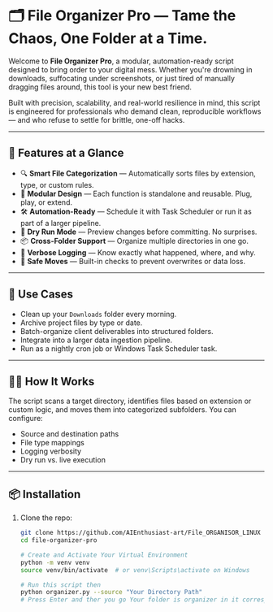 # 🗂️ File Organizer Pro — Tame the Chaos, One Folder at a Time.

Welcome to **File Organizer Pro**, a modular, automation-ready script designed to bring order to your digital mess. Whether you're drowning in downloads, suffocating under screenshots, or just tired of manually dragging files around, this tool is your new best friend.

Built with precision, scalability, and real-world resilience in mind, this script is engineered for professionals who demand clean, reproducible workflows — and who refuse to settle for brittle, one-off hacks.

---

## 🚀 Features at a Glance

- 🔍 **Smart File Categorization** — Automatically sorts files by extension, type, or custom rules.
- 🧱 **Modular Design** — Each function is standalone and reusable. Plug, play, or extend.
- 🛠️ **Automation-Ready** — Schedule it with Task Scheduler or run it as part of a larger pipeline.
- 🧪 **Dry Run Mode** — Preview changes before committing. No surprises.
- 📦 **Cross-Folder Support** — Organize multiple directories in one go.
- 🧾 **Verbose Logging** — Know exactly what happened, where, and why.
- 🧼 **Safe Moves** — Built-in checks to prevent overwrites or data loss.

---

## 🧰 Use Cases

- Clean up your `Downloads` folder every morning.
- Archive project files by type or date.
- Batch-organize client deliverables into structured folders.
- Integrate into a larger data ingestion pipeline.
- Run as a nightly cron job or Windows Task Scheduler task.

---

## 🧑‍💻 How It Works

The script scans a target directory, identifies files based on extension or custom logic, and moves them into categorized subfolders. You can configure:

- Source and destination paths
- File type mappings
- Logging verbosity
- Dry run vs. live execution

---

## 📦 Installation

1. Clone the repo:

   ```bash
   git clone https://github.com/AIEnthusiast-art/File_ORGANISOR_LINUX
   cd file-organizer-pro 
   
   # Create and Activate Your Virtual Environment
   python -m venv venv
   source venv/bin/activate  # or venv\Scripts\activate on Windows

   # Run this script then
   python organizer.py --source "Your Directory Path" 
   # Press Enter and ther you go Your folder is organizer in it corresponding folders
